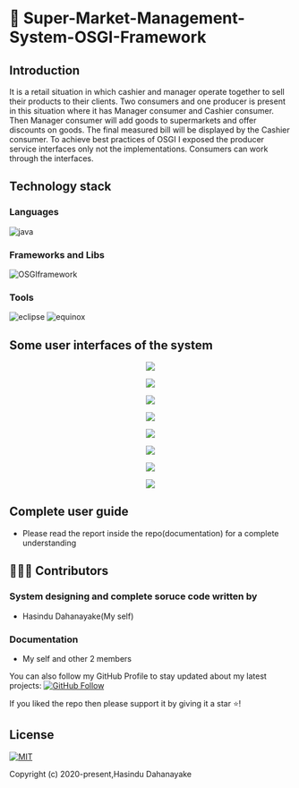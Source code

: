 # :office: Super-Market-Management-System-OSGI-Framework

## Introduction

It is a retail situation in which cashier and manager operate together to sell their products to their clients. Two consumers and one producer is present in this situation where it has Manager consumer and Cashier consumer. Then Manager consumer will add goods to supermarkets and offer discounts on goods. The final measured bill will be displayed by the Cashier consumer.  To achieve best practices of OSGI I exposed the producer service interfaces only not the implementations. Consumers can work through the interfaces. 
 
 
## Technology stack

### Languages 

![java](https://img.shields.io/badge/Language-java-red) 



### Frameworks and Libs

![OSGIframework](https://img.shields.io/badge/Language-JavaOSGIFramework-red) 




### Tools 

![eclipse](https://img.shields.io/badge/Tool-eclipse-blue) 
![equinox](https://img.shields.io/badge/Tool-eclipseequinox-blue) 




## Some user interfaces of the system
 
 <p align="middle">
  <img src="../master/ui-images/AddnewItem.PNG"/>
 </p>
 
 
 <p align="middle">
  <img src="../master/ui-images/Billingitem1.PNG"/>
 </p> 
 
 
 <p align="middle">
  <img src="../master/ui-images/Billingitem1.PNG"/>
 </p>
 
 
 <p align="middle">
  <img src="../master/ui-images/Billingitem1.PNG"/>
 </p> 
 <p align="middle">
  <img src="../master/ui-images/ManagerConsumerStarted.PNG"/>
 </p>
 
 
 <p align="middle">
  <img src="../master/ui-images/ManagerConsumerStarted.PNG"/>
 </p> 
 <p align="middle">
  <img src="../master/ui-images/totalbill.PNG"/>
 </p>
 
  <p align="middle">
  <img src="../master/ui-images/listingbundles.PNG"/>
 </p>
 
 
 ## Complete user guide
 
 * Please read the report inside the repo(documentation) for a complete understanding 

  
 ## 👨🏼‍💻 Contributors
 
 ### System designing and complete soruce code written by
 
* Hasindu Dahanayake(My self)

 ### Documentation
 
 * My self and other 2 members 

You can also follow my GitHub Profile to stay updated about my latest projects: [![GitHub Follow](https://img.shields.io/badge/Connect-Hasindu1-blue.svg?logo=Github&longCache=true&style=social&label=Follow)](https://github.com/Hasindu1)

If you liked the repo then please support it by giving it a star ⭐!



## License
[![MIT](https://img.shields.io/cocoapods/l/AFNetworking.svg?style=style&label=License&maxAge=2592000)](../master/LICENSE)

Copyright (c) 2020-present,Hasindu Dahanayake
 






 
 


